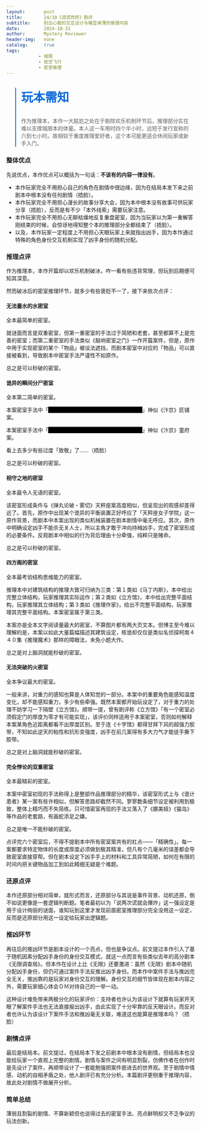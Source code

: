 ```yaml
---
layout:       post
title:        24/10《谎谎而终》剧评
subtitle:     别出心裁的交互设计与略显单薄的推理内容
date:         2024-10-31
author:       Mystery Reviewer
header-img:   none
catalog:      true
tags:
            - 城限
            - 低空飞行
            - 密室推理
---
```


<blockquote style="border-left-color: rgb(9, 105, 218); padding: 0px 1em; margin-bottom: 16px;">
<p style="color: rgb(9, 105, 218); font-size: 2rem; font-weight: bold;">玩本需知</p>
<p>作为推理本，本作一大尴尬之处在于剔除欢乐机制环节后，推理部分实在难以支撑城限本的体量。本人这一车用时四个半小时，远短于发行宣称的六到七小时。故相较于重度推理爱好者，这个本可能更适合休闲玩家或新手入门。</p>
</blockquote>

### 整体优点

先说优点，本作优点可以概括为一句话：**不该有的内容一律没有**。

* 本作玩家完全不用担心自己的角色在剧情中很边缘，因为在结局本发下来之前剧本中根本没有任何剧情（捂脸）。
* 本作玩家完全不用担心漫长的故事分享大会，因为本中根本没有故事可供玩家分享（捂脸），反而是有不少「本外线索」需要玩家注意。
* 本作玩家完全不用担心无聊枯燥地反复重盘密室，因为当玩家以为第一重解答刚结束的时候，会惊讶地得知整个本的推理部分全都结束了（捂脸）。
* 以及，本作玩家一定程度上不用担心天眼玩家上来就指出凶手，因为本作通过特殊的角色身份交互机制实现了凶手身份的随机分配。

### 推理点评

作为推理本，本作开篇却以欢乐机制破冰，咋一看有些违背常理，但玩到后期便可知其深意。

然而破冰后的密室推理环节，就多少有些褒贬不一了，接下来依次点评：

#### 无法蓄水的水密室

全本最简单的密室。

就谜面而言是双重密室，但第一重密室的手法过于简陋和老套，甚至都算不上是完善的密室；而第二重密室的手法类似《敲响密室之门》一作开篇案件，但是，原作中用于实现密室的某个「物品」被设法遮挡，而剧本密室中对应的「物品」可以直接被看到，导致剧本中密室手法严谨性不如原作。

总之是可以秒破的密室。

#### 诡异的瞬间分尸密室

全本第二简单的密室。

本案密室手法中「<font style="background-color: #000000; color: black">先把钥匙塞进嘴里，再把头颅从窗户扔入</font>」神似《汴京》匠铺案。

本案密室手法中「<font style="background-color: #000000; color: black">被害人早已被分尸，床上尸体为凶手假扮</font>」神似《汴京》童府案。

看上去多少有些过度「致敬」了……（捂脸）

总之是可以秒破的密室。

#### 相守之地的密室

全本最令人无语的密室。

该密室形成条件与《弹丸论破・雾切》天秤座案高度相似，但呈现出的观感却差得远了。首先，原作中出现某个诡异的平衡装置正好呼应了「天秤座女子学院」这一原作背景，而剧本中本案出现的类似机械装置在剧本剧情中毫无呼应。其次，原作中明确设定凶手不能杀无关人士，所以主角才敢于冲向持械凶手，完成了密室形成的必要条件。反观剧本中相似的行为背后理由十分牵强，纯粹只是赌命。

总之是可以秒破的密室。

#### 四方阁的密室

全本最考验结构思维能力的密室。

推理本中对建筑结构的推理大致可归纳为三类：第１类如《马丁内斯》，本中给出完整立体结构，玩家推理其实际运作；第２类如《立方馆》，本中给出完整平面结构，玩家推理其立体结构；第３类如《推理作家》，给出不完整平面结构，玩家推理其完整平面结构。本案密室属于第三类。

本案亦是全本文字阅读量最大的密室，不算图片都有两大页文本。但博主至今难以理解的是，本案以如此大量篇幅描述其建筑设定，核诡却仅仅是类似名侦探柯南４４０集《推理魔术》那样的障眼法，未免小题大作。

总之是对上脑洞就能秒破的密室。

#### 无法突破的火密室

全本争议最大的密室。

一般来讲，对重力的感知也算是人体知觉的一部分。本案中的重要角色能感知温度变化，却不能感知重力，多少有些牵强。既然本案都开始玩设定了，对于重力的处理不妨学习一下隔壁《立方馆》。顺带一提，曾有剧评称《立方馆》「有一个密室必须假定门的厚度为零才有可能实现」，该评价同样适用于本案密室，否则如何解释本案某角色近距离都看不出厚度区别。至于连《十字馆》都得甘拜下风的超强力胶带，不知如此逆天的粘性和抗形变强度，凶手在前几案得有多大力气才能徒手撕下胶带。

总之是对上脑洞就能秒破的密室。

#### 完全悖论的双重密室

全本最精彩的密室。

本案中密室初现的手法称得上是整部作品推理部分的精华，该密室形式上与《诡计患者》某一案有些许相似，但解答思路却截然不同。寥寥数条细节设定被利用到极致，整体上精巧而不失简练。只可惜密室再现的手法又落入了《娜美娅》《猫岛》等作品的老套路，有画蛇添足之嫌。

总之是唯一不能秒破的密室。

点评完六个密室后，不得不提剧本中所有密室案共有的杠点——「精确性」。每一案都要求特定物体的长度或厚度必须做到极其精准，但凡有个几毫米的误差都会导致密室直接穿帮。但在剧本设定下凶手手上的材料和工具异常简陋，如何在有限的时间内把关键物品加工到如此精细无疑是个难题。

### 还原点评

本作还原部分相对简单，就形式而言，还原部分与其说是事件背景、动机还原，倒不如说更像是一套逻辑判断题。笔者最初以为「说两次谎就会爆炸」这一强设定是用于设计绚丽的谜面，谁知玩到这里才发现前面密室推理部分完全没用这一设定，反而是还原部分用这一设定给玩家出逻辑题。

### 推凶环节

再往后的推凶环节是剧本设计的一个亮点，但也是争议点。前文提过本作引入了基于随机因素分配凶手身份的身份交互模式，就这一点而言有些类似去年的高分剧本《无限调查局》。但本作在设计上比《无限》还要激进：虽然《无限》剧本中随机分配凶手身份，但仍可通过案件手法反推出凶手身份。而本作中案件手法与推凶完全无关，推凶靠的是玩家对身份交互的理解。身份交互的细节皆体现在剧本内容之外，需要玩家细心体会ＤＭ对待自己的一举一动。

这种设计难免带来两极分化的玩家评价：支持者也许认为该设计下就算有玩家开天眼了解案件手法也无法直接报出凶手，由此实现了十分牢靠的反天眼设计。而反对者也许认为该设计下案件手法和推凶毫无关联，难道这也能算是推理本吗？（捂脸）

### 剧情点评

最后是结局本。前文提过，在结局本下发之前剧本中根本没有剧情，但结局本也没能给玩家一个直观上完整的剧情。剧情与案件之间有明显割裂，仿佛作者在创作时是先设计了案件，再顺带设计了一套能勉强把案件嵌进去的世界观。至于剧情中情感、动机的自相矛盾之处，他人剧评已有充分分析。本篇剧评更侧重于推理内容，故此处对剧情不做展开分析。

### 简单总结

薄弱且割裂的剧情、不算新颖但也说得过去的密室手法、亮点鲜明却又不乏争议的玩法创新。
